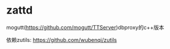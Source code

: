 zattd
=====
mogutt(https://github.com/mogutt/TTServer)dbproxy的c++版本

依赖zutils: https://github.com/wubenqi/zutils
